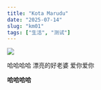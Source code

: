 ```yaml
---
title: "Kota Marudu"
date: "2025-07-14"
slug: "km01"
tags: ["生活", "测试"]
---
```

![](https://prod-files-secure.s3.us-west-2.amazonaws.com/112d0858-5090-4d34-a606-b75eb8d65fd2/c7b45876-473c-4fb6-85d3-cb84a84bfc51/1000201235.jpg?X-Amz-Algorithm=AWS4-HMAC-SHA256&X-Amz-Content-Sha256=UNSIGNED-PAYLOAD&X-Amz-Credential=ASIAZI2LB46646WSSJFZ%2F20250725%2Fus-west-2%2Fs3%2Faws4_request&X-Amz-Date=20250725T165003Z&X-Amz-Expires=3600&X-Amz-Security-Token=IQoJb3JpZ2luX2VjEB4aCXVzLXdlc3QtMiJHMEUCIQCGzjzykSpZh1XM879%2Fs4sWrakLihQpkaLdZtnyp5DauAIgEL3RtiAZw%2BhrW8z0Mz7XuyvYmflillXidJNloRiraTMq%2FwMIRxAAGgw2Mzc0MjMxODM4MDUiDLuTP4kklMQytT1S1ircA1SVeuey0eQBc58OH88cqLdd4TKZUrO1DBF2ghs412RsJXk1EghaFMujV7IMgWqZjb1YyW%2F2Uns9NctSgDQg5whzXQAlDCxU5DRDxG8QSchXOmRzEUIzY2F%2BntPgKGbYaHu1hMLYi5LNwz%2FrGUYKdnqdHDDj1Moy7TrfzODlebNesrWIni%2BBK4%2F%2F8gX5USu18YiQoZ2MM%2BpfnkSLDYYDxtiv6r2M3gCrtVs0%2BlCo%2BtyED9YSzbJeCnvyLVI1g06XbDYDt8hnzPrJT3A3DNCQijvdUOmn9DKqRzRzp7A6Aoubw7Ne6jgxcu%2BIlFJtuF%2FUv5vDaNupjuDVnasPenbwQD5kDaJzDXJiFEMFMU07Fhb1Fkys7g8W6OMJEkEtfK9BB6JNXyiA4bzydL4%2BdIKpfsvdLe4Jpt8d58VLU4Vnokr8%2F%2BMX19w2o8BP9Ep%2FOLERa%2F5I2cQPJDPkDyzCjNEBA%2BcsIc3c3Rrr%2FHnIHWXkGzSn9x8rCySi7Fqhttjg19n3c2D%2FnPHBLG9T9%2F27p7nSK3FeyaSgSf1bm%2F1xTbgDR7TEc1LQ%2BB0TjBdqPp4%2F9oqs%2FO3IYdkK1R%2FiKR9ReWJvVYAa%2FcZywNd0HykmC8Nt1lhPWcyqANHPKXXJFLNvMLahjsQGOqUBBGXreOYO4LBgnTBA0%2BuIQ%2BIJrl7fa1%2FbKmAvBj8TidGzziNuQ2wIYM%2BcrHwNfdcLbupKXMn%2Be2oHNnaRC6mX187fb98LbQ8PXpt2grmlTydf0vsW%2B2y1rQHsd7YcphEbjaCibdffmB77QPPchZHAzxOqAekl%2BIFMX37wWB8emTG1V0b2z5obHbWf2BeSfh%2BlEw9VUe%2B70S9O%2FR43zJtgyktyNHLt&X-Amz-Signature=22fdec18d324c38b7f710519f9ab7cbbee522708c134041ff0346a6d03c0b11c&X-Amz-SignedHeaders=host&x-amz-checksum-mode=ENABLED&x-id=GetObject)


哈哈哈哈  漂亮的好老婆  爱你爱你


**哈哈哈哈**

